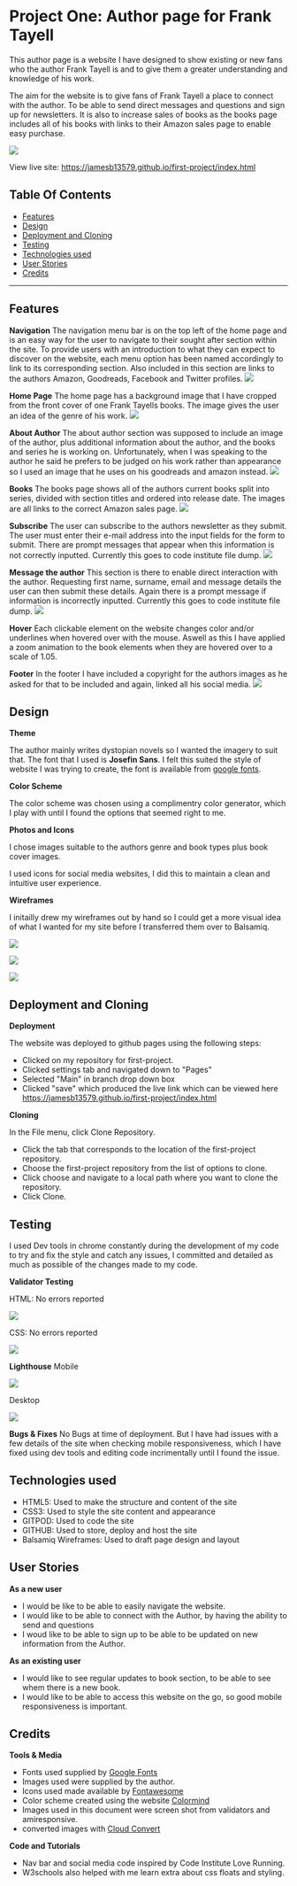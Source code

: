 # Project One: Author page for Frank Tayell

This author page is a website I have designed to show existing or new fans who the author Frank Tayell is and to give them a greater understanding and knowledge of his work.

The aim for the website is to give fans of Frank Tayell a place to connect with the author. To be able to send direct messages and questions and sign up for newsletters. It is also to increase sales of books as the books page includes all of his books with links to their Amazon sales page to enable easy purchase.


![](assets/readme-images/amiresponsive.png)

View live site: https://jamesb13579.github.io/first-project/index.html

## Table Of Contents
  * [Features](#features)
  * [Design](#design)
  * [Deployment and Cloning](#deployment-and-cloning)
  * [Testing](#testing)
  * [Technologies used](#technologies-used)
  * [User Stories](#user-stories)
  * [Credits](#credits)
---
## Features

__Navigation__
The navigation menu bar is on the top left of the home page and is an easy way for the user to navigate to their sought after section within the site. To provide users with an introduction to what they can expect to discover on the website, each menu option has been named accordingly to link to its corresponding section. Also included in this section are links to the authors Amazon, Goodreads, Facebook and Twitter profiles.
![](assets/images/)


__Home Page__
The home page has a background image that I have cropped from the front cover of one Frank Tayells books. The image gives the user an idea of the genre of his work.
![](assets/images/)


__About Author__
The about author section was supposed to include an image of the author, plus additional information about the author, and the books and series he is working on. Unfortunately, when I was speaking to the author he said he prefers to be judged on his work rather than appearance so I used an image that he uses on his goodreads and amazon instead.
![](assets/images/)

__Books__
The books page shows all of the authors current books split into series, divided with section titles and ordered into release date. The images are all links to the correct Amazon sales page.
![](assets/images/)

__Subscribe__
The user can subscribe to the authors newsletter as they submit. The user must enter their e-mail address into the input fields for the form to submit. There are prompt messages that appear when this information is not correctly inputted. Currently this goes to code institute file dump.
![](assets/images/)

__Message the author__
This section is there to enable direct interaction with the author. Requesting first name, surname, email and message details the user can then submit these details. Again there is a prompt message if information is incorrectly inputted. Currently this goes to code institute file dump.
![](assets/images/)

__Hover__
Each clickable element on the website changes color and/or underlines when hovered over with the mouse. Aswell as this I have applied a zoom animation to the book elements when they are hovered over to a scale of 1.05.

__Footer__
In the footer I have included a copyright for the authors images as he asked for that to be included and again, linked all his social media.
![](assets/images/)


## Design
__Theme__

The author mainly writes dystopian novels so I wanted the imagery to suit that. The font that I used is __Josefin Sans__. I felt this suited the style of website I was trying to create, the font is available from [google fonts](https://https://fonts.google.com/).


__Color Scheme__

The color scheme was chosen using a complimentry color generator, which I play with until I found the options that seemed right to me.

__Photos and Icons__

I chose images suitable to the authors genre and book types plus book cover images.

I used icons for social media websites, I did this to maintain a clean and intuitive user experience.

__Wireframes__

I initailly drew my wireframes out by hand so I could get a more visual idea of what I wanted for my site before I transferred them over to Balsamiq.

![](assets/readme-images/index.png)

![](assets/readme-images/books.png)

![](assets/readme-images/contact.png)

## Deployment and Cloning

__Deployment__

The website was deployed to github pages using the following steps:
- Clicked on my repository for first-project. 
- Clicked settings tab and navigated down to "Pages"
- Selected "Main" in branch drop down box
- Clicked "save" which produced the live link which can be viewed here https://jamesb13579.github.io/first-project/index.html

__Cloning__

In the File menu, click Clone Repository.
- Click the tab that corresponds to the location of the first-project repository.
- Choose the first-project repository from the list of options to clone.
- Click choose and navigate to a local path where you want to clone the repository.
- Click Clone.

## Testing

I used Dev tools in chrome constantly during the development of my code to try and fix the style and catch any issues, I committed and detailed as much as possible of the changes made to my code. 

__Validator Testing__

HTML: No errors reported

![](assets/readme-images/html-validator.png)

CSS: No errors reported

![](assets/readme-images/css-validator.png)

__Lighthouse__
Mobile

![](assets/readme-images/lighthouse-mobile.png)

Desktop

![](assets/readme-images/lighthouse-desktop.png)

__Bugs & Fixes__
No Bugs at time of deployment.
But I have had issues with a few details of the site when checking mobile responsiveness, which I have fixed using dev tools and editing code incrimentally until I found the issue.


## Technologies used

- HTML5: Used to make the structure and content of the site
- CSS3: Used to style the site content and appearance
- GITPOD: Used to code the site
- GITHUB: Used to store, deploy and host the site
- Balsamiq Wireframes: Used to draft page design and layout

## User Stories

__As a new user__

- I would be like to be able to easily navigate the website.
- I would like to be able to connect with the Author, by having the ability to send  and questions
- I woud like to be able to sign up to be able to be updated on new information from the Author.

__As an existing user__

- I would like to see regular updates to book section, to be able to see whem there is a new book.
- I would like to be able to access this website on the go, so good mobile responsiveness is important.

## Credits

__Tools & Media__

- Fonts used supplied by [Google Fonts](https://https://fonts.google.com/)
- Images used were supplied by the author.
- Icons used made available by [Fontawesome](https://fontawesome.com)
- Color scheme created using the website [Colormind](http://colormind.io/)
- Images used in this document were screen shot from validators and amiresponsive.
- converted images with [Cloud Convert](https://cloudconvert.com/)

__Code and Tutorials__

- Nav bar and social media code inspired by Code Institute Love Running.
- W3schools also helped with me learn extra about css floats and styling.